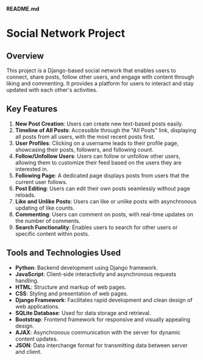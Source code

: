 **README.md**

# Social Network Project

## Overview
This project is a Django-based social network that enables users to connect, share posts, follow other users, and engage with content through liking and commenting. It provides a platform for users to interact and stay updated with each other's activities.

## Key Features
1. **New Post Creation**: Users can create new text-based posts easily.
2. **Timeline of All Posts**: Accessible through the "All Posts" link, displaying all posts from all users, with the most recent posts first.
3. **User Profiles**: Clicking on a username leads to their profile page, showcasing their posts, followers, and following count.
4. **Follow/Unfollow Users**: Users can follow or unfollow other users, allowing them to customize their feed based on the users they are interested in.
5. **Following Page**: A dedicated page displays posts from users that the current user follows.
6. **Post Editing**: Users can edit their own posts seamlessly without page reloads.
7. **Like and Unlike Posts**: Users can like or unlike posts with asynchronous updating of like counts.
8. **Commenting**: Users can comment on posts, with real-time updates on the number of comments.
9. **Search Functionality**: Enables users to search for other users or specific content within posts.

## Tools and Technologies Used
- **Python**: Backend development using Django framework.
- **JavaScript**: Client-side interactivity and asynchronous requests handling.
- **HTML**: Structure and markup of web pages.
- **CSS**: Styling and presentation of web pages.
- **Django Framework**: Facilitates rapid development and clean design of web applications.
- **SQLite Database**: Used for data storage and retrieval.
- **Bootstrap**: Frontend framework for responsive and visually appealing design.
- **AJAX**: Asynchronous communication with the server for dynamic content updates.
- **JSON**: Data interchange format for transmitting data between server and client.